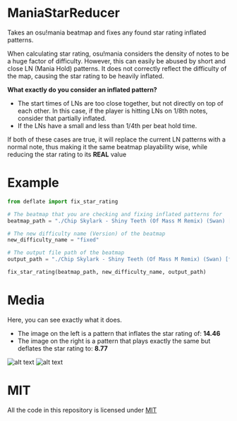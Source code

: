 # ManiaStarReducer
Takes an osu!mania beatmap and fixes any found star rating inflated patterns.

When calculating star rating, osu!mania considers the density of notes to be a huge factor of difficulty. However, this can easily be abused by short and close LN (Mania Hold) patterns. It does not correctly reflect the difficulty of the map, causing the star rating to be heavily inflated.

**What exactly do you consider an inflated pattern?**

* The start times of LNs are too close together, but not directly on top of each other. In this case, if the player is hitting LNs on 1/8th notes, consider that partially inflated.
* If the LNs have a small and less than 1/4th per beat hold time.

If both of these cases are true, it will replace the current LN patterns with a normal note, thus making it the same beatmap playability wise, while reducing the star rating to its **REAL** value

# Example
```py
from deflate import fix_star_rating

# The beatmap that you are checking and fixing inflated patterns for
beatmap_path = "./Chip Skylark - Shiny Teeth (Of Mass M Remix) (Swan) [Vibro Teeth].osu"

# The new difficulty name (Version) of the beatmap
new_difficulty_name = "fixed"

# The output file path of the beatmap
output_path = "./Chip Skylark - Shiny Teeth (Of Mass M Remix) (Swan) [fixed].osu"

fix_star_rating(beatmap_path, new_difficulty_name, output_path)
```

# Media
Here, you can see exactly what it does. 

* The image on the left is a pattern that inflates the star rating of: **14.46**
* The image on the right is a pattern that plays exactly the same but deflates the star rating to: **8.77**

![alt text](https://juicy.eggplants.org/5vs435.png)
![alt text](https://juicy.eggplants.org/it32d1.png)

# MIT
All the code in this repository is licensed under [MIT](https://github.com/Swan/ManiaStarReducer/blob/master/LICENSE)
